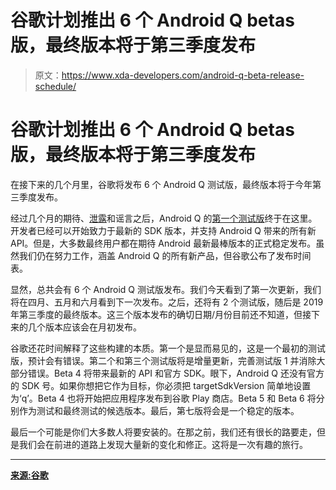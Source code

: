 # 谷歌计划推出 6 个 Android Q betas 版，最终版本将于第三季度发布

> 原文：<https://www.xda-developers.com/android-q-beta-release-schedule/>

# 谷歌计划推出 6 个 Android Q betas 版，最终版本将于第三季度发布

在接下来的几个月里，谷歌将发布 6 个 Android Q 测试版，最终版本将于今年第三季度发布。

经过几个月的期待、[泄露](https://www.xda-developers.com/android-q-dark-theme-desktop-mode-permission-revamp/)和谣言之后，Android Q 的[第一个测试版](https://www.xda-developers.com/android-q-dp1-google-pixel-2-google-pixel-3/)终于在这里。开发者已经可以开始致力于最新的 SDK 版本，并支持 Android Q 带来的所有新 API。但是，大多数最终用户都在期待 Android 最新最棒版本的正式稳定发布。虽然我们仍在努力工作，涵盖 Android Q 的所有新产品，但谷歌公布了发布时间表。

显然，总共会有 6 个 Android Q 测试版发布。我们今天看到了第一次更新，我们将在四月、五月和六月看到下一次发布。之后，还将有 2 个测试版，随后是 2019 年第三季度的最终版本。这三个版本发布的确切日期/月份目前还不知道，但接下来的几个版本应该会在月初发布。

谷歌还花时间解释了这些构建的本质。第一个是显而易见的，这是一个最初的测试版，预计会有错误。第二个和第三个测试版将是增量更新，完善测试版 1 并消除大部分错误。Beta 4 将带来最新的 API 和官方 SDK。眼下，Android Q 还没有官方的 SDK 号。如果你想把它作为目标，你必须把 targetSdkVersion 简单地设置为‘q’。Beta 4 也将开始把应用程序发布到谷歌 Play 商店。Beta 5 和 Beta 6 将分别作为测试和最终测试的候选版本。最后，第七版将会是一个稳定的版本。

最后一个可能是你们大多数人将要安装的。在那之前，我们还有很长的路要走，但是我们会在前进的道路上发现大量新的变化和修正。这将是一次有趣的旅行。

* * *

[**来源:谷歌**](https://developer.android.com/preview/overview)